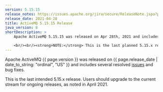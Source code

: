 ```yaml
---
version: 5.15.15
release_notes: https://issues.apache.org/jira/secure/ReleaseNote.jspa?projectId=12311210&version=12349417
release_date: 2021-04-28
title: ActiveMQ 5.15.15 Release
java_version: 8
shortDescription: >
    Apache ActiveMQ 5.15.15 was released on Apr 28th, 2021 and includes several resolved issues and bug fixes. 

    <br/><br/><strong>NOTE:</strong> This is the last planned 5.15.x release. Users should upgrade to the current stream for ongoing releases.
---
```

Apache ActiveMQ {{ page.version }} was released on {{ page.release_date | date_to_string: "ordinal", "US" }} and includes several resolved [issues]({{page.release_notes}}) and bug fixes.

<div class="alert alert-warning">
This is the last intended 5.15.x release. Users should upgrade to the current stream for ongoing releases, as noted in April 2021.
</div>

